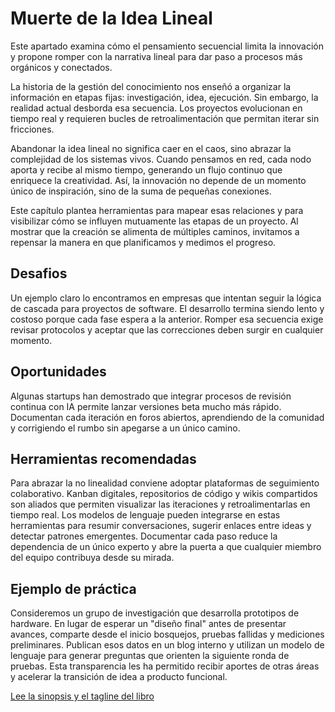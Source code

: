 # Muerte de la Idea Lineal

Este apartado examina cómo el pensamiento secuencial limita la innovación y propone romper con la narrativa lineal para dar paso a procesos más orgánicos y conectados.

La historia de la gestión del conocimiento nos enseñó a organizar la información en etapas fijas: investigación, idea, ejecución. Sin embargo, la realidad actual desborda esa secuencia. Los proyectos evolucionan en tiempo real y requieren bucles de retroalimentación que permitan iterar sin fricciones.

Abandonar la idea lineal no significa caer en el caos, sino abrazar la complejidad de los sistemas vivos. Cuando pensamos en red, cada nodo aporta y recibe al mismo tiempo, generando un flujo continuo que enriquece la creatividad. Así, la innovación no depende de un momento único de inspiración, sino de la suma de pequeñas conexiones.

Este capítulo plantea herramientas para mapear esas relaciones y para visibilizar cómo se influyen mutuamente las etapas de un proyecto. Al mostrar que la creación se alimenta de múltiples caminos, invitamos a repensar la manera en que planificamos y medimos el progreso.

## Desafios

Un ejemplo claro lo encontramos en empresas que intentan seguir la lógica de cascada para proyectos de software. El desarrollo termina siendo lento y costoso porque cada fase espera a la anterior. Romper esa secuencia exige revisar protocolos y aceptar que las correcciones deben surgir en cualquier momento.

## Oportunidades

Algunas startups han demostrado que integrar procesos de revisión continua con IA permite lanzar versiones beta mucho más rápido. Documentan cada iteración en foros abiertos, aprendiendo de la comunidad y corrigiendo el rumbo sin apegarse a un único camino.

## Herramientas recomendadas

Para abrazar la no linealidad conviene adoptar plataformas de seguimiento
colaborativo. Kanban digitales, repositorios de código y wikis compartidos son
aliados que permiten visualizar las iteraciones y retroalimentarlas en tiempo
real. Los modelos de lenguaje pueden integrarse en estas herramientas para
resumir conversaciones, sugerir enlaces entre ideas y detectar patrones
emergentes. Documentar cada paso reduce la dependencia de un único experto y
abre la puerta a que cualquier miembro del equipo contribuya desde su mirada.

## Ejemplo de práctica

Consideremos un grupo de investigación que desarrolla prototipos de hardware. En
lugar de esperar un "diseño final" antes de presentar avances, comparte desde el
inicio bosquejos, pruebas fallidas y mediciones preliminares. Publican esos
datos en un blog interno y utilizan un modelo de lenguaje para generar
preguntas que orienten la siguiente ronda de pruebas. Esta transparencia les ha
permitido recibir aportes de otras áreas y acelerar la transición de idea a
producto funcional.

[Lee la sinopsis y el tagline del libro](../libro_tagline_sinopsis.md)
